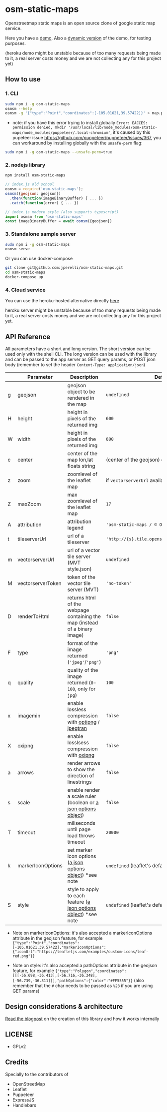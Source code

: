 # osm-static-maps

Openstreetmap static maps is an open source clone of google static map service.

Here you have a [demo](http://osm-static-maps.herokuapp.com/?geojson=[{"type":"Feature","properties":{"party":"Republican"},"geometry":{"type":"Polygon","coordinates":[[[-104.05,48.99],[-97.22,48.98],[-96.58,45.94],[-104.03,45.94],[-104.05,48.99]]]}},{"type":"Feature","properties":{"party":"Democrat"},"geometry":{"type":"Polygon","coordinates":[[[-109.05,41.00],[-102.06,40.99],[-102.03,36.99],[-109.04,36.99],[-109.05,41.00]]]}}]&height=300&width=300 "Just what I wanted!"). Also a [dynamic version](http://osm-static-maps.herokuapp.com/dynamic?geojson=[{"type":"Feature","properties":{"party":"Republican"},"geometry":{"type":"Polygon","coordinates":[[[-104.05,48.99],[-97.22,48.98],[-96.58,45.94],[-104.03,45.94],[-104.05,48.99]]]}},{"type":"Feature","properties":{"party":"Democrat"},"geometry":{"type":"Polygon","coordinates":[[[-109.05,41.00],[-102.06,40.99],[-102.03,36.99],[-109.04,36.99],[-109.05,41.00]]]}}]&height=300&width=300 "Wow it gets even better!!") of the demo, for testing purposes.

(heroku demo might be unstable because of too many requests being made to it, a real server costs money and we are not collecting any for this project yet)

## How to use

### 1. CLI

```bash
sudo npm i -g osm-static-maps
osmsm --help
osmsm -g '{"type":"Point","coordinates":[-105.01621,39.57422]}' > map.png
```

* note: if you have this error trying to install globally `Error: EACCES: permission denied, mkdir '/usr/local/lib/node_modules/osm-static-maps/node_modules/puppeteer/.local-chromium'`, it's caused by this pupeteer issue https://github.com/puppeteer/puppeteer/issues/367, you can workaround by installing globally with the `unsafe-perm` flag:

```bash
sudo npm i -g osm-static-maps --unsafe-perm=true
```

### 2. nodejs library

```bash
npm install osm-static-maps
```

```javascript
// index.js old school
osmsm = require('osm-static-maps');
osmsm({geojson: geojson})
  .then(function(imageBinaryBuffer) { ... })
  .catch(function(error) { ... })

// index.js modern style (also supports typescript)
import osmsm from 'osm-static-maps'
const imageBinaryBuffer = await osmsm({geojson})
```

### 3. Standalone sample server

```bash
sudo npm i -g osm-static-maps
osmsm serve
```

Or you can use docker-compose
```bash
git clone git@github.com:jperelli/osm-static-maps.git
cd osm-static-maps
docker-compose up
```

### 4. Cloud service

You can use the heroku-hosted alternative directly [here](http://osm-static-maps.herokuapp.com/ "Awesome!")

heroku server might be unstable because of too many requests being made to it, a real server costs money and we are not collecting any for this project yet.

## API Reference

All parameters have a short and long version. The short version can be used only with the shell CLI. The long version can be used with the library and can be passed to the app server as GET query params, or POST json body (remember to set the header `Content-Type: application/json`)

|   | Parameter | Description | Default Value |
| - | ---- | ---- | ---- |
| g | geojson | geojson object to be rendered in the map | `undefined` |
| H | height | height in pixels of the returned img | `600` |
| W | width | height in pixels of the returned img | `800` |
| c | center | center of the map lon,lat floats string | (center of the geojson) or `'-57.9524339,-34.921779'` |
| z | zoom | zoomlevel of the leaflet map | if `vectorserverUrl` available, use `12` else `20` |
| Z | maxZoom | max zoomlevel of the leaflet map | `17` |
| A | attribution | attribution legend | `'osm-static-maps / © OpenStreetMap contributors'` |
| t | tileserverUrl | url of a tileserver | `'http://{s}.tile.openstreetmap.org/{z}/{x}/{y}.png'` |
| m | vectorserverUrl | url of a vector tile server (MVT style.json) | `undefined` |
| M | vectorserverToken | token of the vector tile server (MVT) | `'no-token'` |
| D | renderToHtml | returns html of the webpage containing the map (instead of a binary image) | `false` |
| F | type | format of the image returned (`'jpeg'`/`'png'`) | `'png'` |
| q | quality | quality of the image returned (`0`-`100`, only for `jpg`) | `100` |
| x | imagemin | enable lossless compression with [optipng](https://github.com/imagemin/imagemin-optipng) / [jpegtran](https://github.com/imagemin/imagemin-jpegtran) | `false` |
| X | oxipng | enable losslsess compression with [oxipng](https://github.com/shssoichiro/oxipng) | `false` |
| a | arrows | render arrows to show the direction of linestrings | `false` |
| s | scale | enable render a scale ruler (boolean or [a json options object](https://leafletjs.com/reference-1.6.0.html#control-scale-option)) | `false` |
| T | timeout | miliseconds until page load throws timeout | `20000` |
| k | markerIconOptions | set marker icon options ([a json options object](https://leafletjs.com/reference-1.6.0.html#icon-option)) *see note | `undefined` (leaflet's default marker) |
| S | style | style to apply to each feature ([a json options object](https://leafletjs.com/reference-1.6.0.html#path-option)) *see note | `undefined` (leaflet's default) |

* Note on markerIconOptions: it's also accepted a markerIconOptions attribute in the geojson feature, for example `{"type":"Point","coordinates":[-105.01621,39.57422],"markerIconOptions":{"iconUrl":"https://leafletjs.com/examples/custom-icons/leaf-red.png"}}`

* Note on style: it's also accepted a pathOptions attribute in the geojson feature, for example `{"type":"Polygon","coordinates":[[[-56.698,-36.413],[-56.716,-36.348],[-56.739,-36.311]]],"pathOptions":{"color":"#FF5555"}}` (also remember that the `#` char needs to be passed as `%23` if you are using GET params)

## Design considerations & architecture

[Read the blogpost](https://jperelli.com.ar/project/2019/10/01/osm-static-maps/) on the creation of this library and how it works internally

## LICENSE

 - GPLv2

## Credits

Specially to the contributors of

- OpenStreetMap
- Leaflet
- Puppeteer
- ExpressJS
- Handlebars

